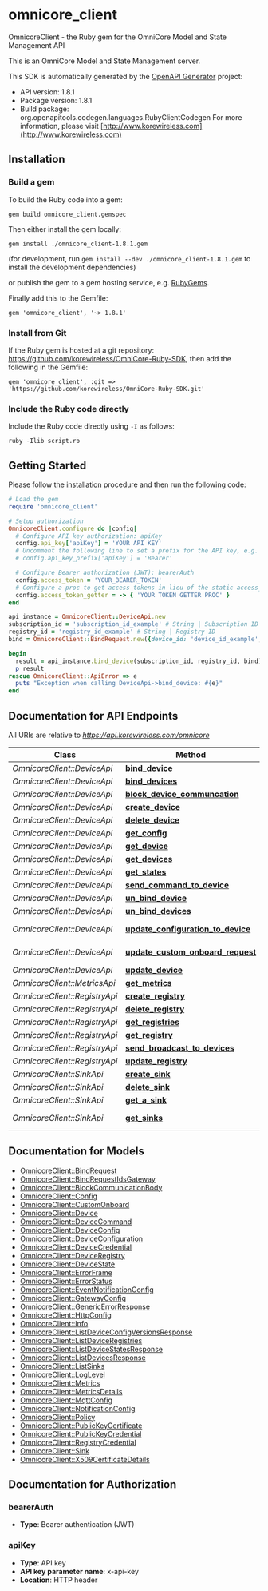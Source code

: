 # omnicore_client

OmnicoreClient - the Ruby gem for the OmniCore Model and State Management API

This is an OmniCore Model and State Management server.

This SDK is automatically generated by the [OpenAPI Generator](https://openapi-generator.tech) project:

- API version: 1.8.1
- Package version: 1.8.1
- Build package: org.openapitools.codegen.languages.RubyClientCodegen
For more information, please visit [http://www.korewireless.com](http://www.korewireless.com)

## Installation

### Build a gem

To build the Ruby code into a gem:

```shell
gem build omnicore_client.gemspec
```

Then either install the gem locally:

```shell
gem install ./omnicore_client-1.8.1.gem
```

(for development, run `gem install --dev ./omnicore_client-1.8.1.gem` to install the development dependencies)

or publish the gem to a gem hosting service, e.g. [RubyGems](https://rubygems.org/).

Finally add this to the Gemfile:

    gem 'omnicore_client', '~> 1.8.1'

### Install from Git

If the Ruby gem is hosted at a git repository: https://github.com/korewireless/OmniCore-Ruby-SDK, then add the following in the Gemfile:

    gem 'omnicore_client', :git => 'https://github.com/korewireless/OmniCore-Ruby-SDK.git'

### Include the Ruby code directly

Include the Ruby code directly using `-I` as follows:

```shell
ruby -Ilib script.rb
```

## Getting Started

Please follow the [installation](#installation) procedure and then run the following code:

```ruby
# Load the gem
require 'omnicore_client'

# Setup authorization
OmnicoreClient.configure do |config|
  # Configure API key authorization: apiKey
  config.api_key['apiKey'] = 'YOUR API KEY'
  # Uncomment the following line to set a prefix for the API key, e.g. 'Bearer' (defaults to nil)
  # config.api_key_prefix['apiKey'] = 'Bearer'

  # Configure Bearer authorization (JWT): bearerAuth
  config.access_token = 'YOUR_BEARER_TOKEN'
  # Configure a proc to get access tokens in lieu of the static access_token configuration
  config.access_token_getter = -> { 'YOUR TOKEN GETTER PROC' } 
end

api_instance = OmnicoreClient::DeviceApi.new
subscription_id = 'subscription_id_example' # String | Subscription ID
registry_id = 'registry_id_example' # String | Registry ID
bind = OmnicoreClient::BindRequest.new({device_id: 'device_id_example', gateway_id: 'gateway_id_example'}) # BindRequest | application/json

begin
  result = api_instance.bind_device(subscription_id, registry_id, bind)
  p result
rescue OmnicoreClient::ApiError => e
  puts "Exception when calling DeviceApi->bind_device: #{e}"
end

```

## Documentation for API Endpoints

All URIs are relative to *https://api.korewireless.com/omnicore*

Class | Method | HTTP request | Description
------------ | ------------- | ------------- | -------------
*OmnicoreClient::DeviceApi* | [**bind_device**](docs/DeviceApi.md#bind_device) | **POST** /subscriptions/{subscriptionId}/registries/{registryId}/bindDeviceToGateway | 
*OmnicoreClient::DeviceApi* | [**bind_devices**](docs/DeviceApi.md#bind_devices) | **POST** /subscriptions/{subscriptionId}/registries/{registryId}/bindDevicesToGateway | 
*OmnicoreClient::DeviceApi* | [**block_device_communcation**](docs/DeviceApi.md#block_device_communcation) | **PUT** /subscriptions/{subscriptionid}/registries/{registryId}/devices/{deviceId}/communication | 
*OmnicoreClient::DeviceApi* | [**create_device**](docs/DeviceApi.md#create_device) | **POST** /subscriptions/{subscriptionId}/registries/{registryId}/devices | 
*OmnicoreClient::DeviceApi* | [**delete_device**](docs/DeviceApi.md#delete_device) | **DELETE** /subscriptions/{subscriptionId}/registries/{registryId}/devices/{deviceId} | 
*OmnicoreClient::DeviceApi* | [**get_config**](docs/DeviceApi.md#get_config) | **GET** /subscriptions/{subscriptionid}/registries/{registryId}/devices/{deviceId}/configVersions | 
*OmnicoreClient::DeviceApi* | [**get_device**](docs/DeviceApi.md#get_device) | **GET** /subscriptions/{subscriptionId}/registries/{registryId}/devices/{deviceId} | 
*OmnicoreClient::DeviceApi* | [**get_devices**](docs/DeviceApi.md#get_devices) | **GET** /subscriptions/{subscriptionId}/registries/{registryId}/devices | 
*OmnicoreClient::DeviceApi* | [**get_states**](docs/DeviceApi.md#get_states) | **GET** /subscriptions/{subscriptionid}/registries/{registryId}/devices/{deviceId}/states | 
*OmnicoreClient::DeviceApi* | [**send_command_to_device**](docs/DeviceApi.md#send_command_to_device) | **POST** /subscriptions/{subscriptionid}/registries/{registryId}/devices/{deviceId}/sendCommandToDevice | 
*OmnicoreClient::DeviceApi* | [**un_bind_device**](docs/DeviceApi.md#un_bind_device) | **POST** /subscriptions/{subscriptionId}/registries/{registryId}/unbindDeviceFromGateway | 
*OmnicoreClient::DeviceApi* | [**un_bind_devices**](docs/DeviceApi.md#un_bind_devices) | **POST** /subscriptions/{subscriptionId}/registries/{registryId}/unbindDevicesFromGateway | 
*OmnicoreClient::DeviceApi* | [**update_configuration_to_device**](docs/DeviceApi.md#update_configuration_to_device) | **POST** /subscriptions/{subscriptionid}/registries/{registryId}/devices/{deviceId}/updateConfigurationToDevice | 
*OmnicoreClient::DeviceApi* | [**update_custom_onboard_request**](docs/DeviceApi.md#update_custom_onboard_request) | **POST** /subscriptions/{subscriptionid}/registries/{registryId}/devices/{deviceId}/updateCustomOnboardRequest | 
*OmnicoreClient::DeviceApi* | [**update_device**](docs/DeviceApi.md#update_device) | **PATCH** /subscriptions/{subscriptionId}/registries/{registryId}/devices/{deviceId} | 
*OmnicoreClient::MetricsApi* | [**get_metrics**](docs/MetricsApi.md#get_metrics) | **GET** /subscriptions/{subscriptionId}/metrics | 
*OmnicoreClient::RegistryApi* | [**create_registry**](docs/RegistryApi.md#create_registry) | **POST** /subscriptions/{subscriptionId}/registries | 
*OmnicoreClient::RegistryApi* | [**delete_registry**](docs/RegistryApi.md#delete_registry) | **DELETE** /subscriptions/{subscriptionId}/registries/{registryId} | 
*OmnicoreClient::RegistryApi* | [**get_registries**](docs/RegistryApi.md#get_registries) | **GET** /subscriptions/{subscriptionId}/registries | 
*OmnicoreClient::RegistryApi* | [**get_registry**](docs/RegistryApi.md#get_registry) | **GET** /subscriptions/{subscriptionId}/registries/{registryId} | 
*OmnicoreClient::RegistryApi* | [**send_broadcast_to_devices**](docs/RegistryApi.md#send_broadcast_to_devices) | **POST** /subscriptions/{subscriptionid}/registries/{registryId}/sendBroadcastToDevice | 
*OmnicoreClient::RegistryApi* | [**update_registry**](docs/RegistryApi.md#update_registry) | **PATCH** /subscriptions/{subscriptionId}/registries/{registryId} | 
*OmnicoreClient::SinkApi* | [**create_sink**](docs/SinkApi.md#create_sink) | **POST** /subscriptions/{subscriptionId}/sinks | 
*OmnicoreClient::SinkApi* | [**delete_sink**](docs/SinkApi.md#delete_sink) | **DELETE** /subscriptions/{subscriptionId}/sinks/{sinkId} | 
*OmnicoreClient::SinkApi* | [**get_a_sink**](docs/SinkApi.md#get_a_sink) | **GET** /subscriptions/{subscriptionId}/sinks/{sinkId} | 
*OmnicoreClient::SinkApi* | [**get_sinks**](docs/SinkApi.md#get_sinks) | **GET** /subscriptions/{subscriptionId}/sinks | Get All Sinks


## Documentation for Models

 - [OmnicoreClient::BindRequest](docs/BindRequest.md)
 - [OmnicoreClient::BindRequestIdsGateway](docs/BindRequestIdsGateway.md)
 - [OmnicoreClient::BlockCommunicationBody](docs/BlockCommunicationBody.md)
 - [OmnicoreClient::Config](docs/Config.md)
 - [OmnicoreClient::CustomOnboard](docs/CustomOnboard.md)
 - [OmnicoreClient::Device](docs/Device.md)
 - [OmnicoreClient::DeviceCommand](docs/DeviceCommand.md)
 - [OmnicoreClient::DeviceConfig](docs/DeviceConfig.md)
 - [OmnicoreClient::DeviceConfiguration](docs/DeviceConfiguration.md)
 - [OmnicoreClient::DeviceCredential](docs/DeviceCredential.md)
 - [OmnicoreClient::DeviceRegistry](docs/DeviceRegistry.md)
 - [OmnicoreClient::DeviceState](docs/DeviceState.md)
 - [OmnicoreClient::ErrorFrame](docs/ErrorFrame.md)
 - [OmnicoreClient::ErrorStatus](docs/ErrorStatus.md)
 - [OmnicoreClient::EventNotificationConfig](docs/EventNotificationConfig.md)
 - [OmnicoreClient::GatewayConfig](docs/GatewayConfig.md)
 - [OmnicoreClient::GenericErrorResponse](docs/GenericErrorResponse.md)
 - [OmnicoreClient::HttpConfig](docs/HttpConfig.md)
 - [OmnicoreClient::Info](docs/Info.md)
 - [OmnicoreClient::ListDeviceConfigVersionsResponse](docs/ListDeviceConfigVersionsResponse.md)
 - [OmnicoreClient::ListDeviceRegistries](docs/ListDeviceRegistries.md)
 - [OmnicoreClient::ListDeviceStatesResponse](docs/ListDeviceStatesResponse.md)
 - [OmnicoreClient::ListDevicesResponse](docs/ListDevicesResponse.md)
 - [OmnicoreClient::ListSinks](docs/ListSinks.md)
 - [OmnicoreClient::LogLevel](docs/LogLevel.md)
 - [OmnicoreClient::Metrics](docs/Metrics.md)
 - [OmnicoreClient::MetricsDetails](docs/MetricsDetails.md)
 - [OmnicoreClient::MqttConfig](docs/MqttConfig.md)
 - [OmnicoreClient::NotificationConfig](docs/NotificationConfig.md)
 - [OmnicoreClient::Policy](docs/Policy.md)
 - [OmnicoreClient::PublicKeyCertificate](docs/PublicKeyCertificate.md)
 - [OmnicoreClient::PublicKeyCredential](docs/PublicKeyCredential.md)
 - [OmnicoreClient::RegistryCredential](docs/RegistryCredential.md)
 - [OmnicoreClient::Sink](docs/Sink.md)
 - [OmnicoreClient::X509CertificateDetails](docs/X509CertificateDetails.md)


## Documentation for Authorization


### bearerAuth

- **Type**: Bearer authentication (JWT)

### apiKey


- **Type**: API key
- **API key parameter name**: x-api-key
- **Location**: HTTP header


